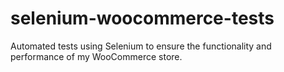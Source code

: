 # selenium-woocommerce-tests
Automated tests using Selenium to ensure the functionality and performance of my  WooCommerce store.
